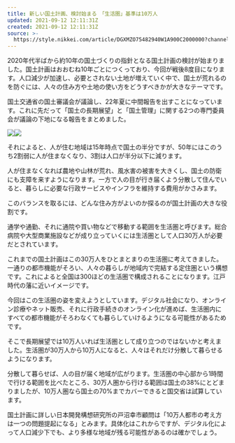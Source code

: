 ```yaml
---
title: 新しい国土計画、検討始まる　「生活圏」基準は10万人
updated: 2021-09-12 12:11:31Z
created: 2021-09-12 12:11:31Z
source: >-
  https://style.nikkei.com/article/DGXMZO75482940W1A900C2000000?channel=DF010320171966&n_cid=LMNST020
---
```


2020年代半ばから約10年の国土づくりの指針となる国土計画の検討が始まりました。国土計画はおおむね10年ごとにつくっており、今回が戦後8度目になります。人口減少が加速し、必要とされない土地が増えていく中で、国土が荒れるのを防ぐには、人々の住み方や土地の使い方をどうすべきかが大きなテーマです。

国土交通省の国土審議会が議論し、22年夏に中間報告を出すことになっています。これに先だって「国土の長期展望」と「国土管理」に関する2つの専門委員会が議論の下地になる報告をまとめました。

[![](https://article-image-ix.nikkei.com/https%3A%2F%2Fimgix-proxy.n8s.jp%2Fcontent%2Fpic%2F20210912%2F96958A9F889DE5E7E6EAE0EBE6E2E2E4E2EBE0E2E0E3E2E2E2E2E2E2-DSXZZO7550187006092021000000-PN1-1.jpg?auto=format%2Ccompress&ch=Width%2CDPR&ixlib=php-1.2.1&w=550&s=53123811bb9e671380465e874e87502c)](https://article-image-ix.nikkei.com/https%3A%2F%2Fimgix-proxy.n8s.jp%2Fcontent%2Fpic%2F20210912%2F96958A9F889DE5E7E6EAE0EBE6E2E2E4E2EBE0E2E0E3E2E2E2E2E2E2-DSXZZO7550187006092021000000-PB1-1.jpg?auto=format%2Ccompress&ch=Width%2CDPR&ixlib=php-1.2.1&w=630&s=08c36fcfe2cd663613898c32992b0d32)[![](https://style.nikkei.com/img/pc/detail/btn04.png)](https://article-image-ix.nikkei.com/https%3A%2F%2Fimgix-proxy.n8s.jp%2Fcontent%2Fpic%2F20210912%2F96958A9F889DE5E7E6EAE0EBE6E2E2E4E2EBE0E2E0E3E2E2E2E2E2E2-DSXZZO7550187006092021000000-PN1-1.jpg?auto=format%2Ccompress&ch=Width%2CDPR&ixlib=php-1.2.1&w=550&s=53123811bb9e671380465e874e87502c)

それによると、人が住む地域は15年時点で国土の半分ですが、50年にはこのうち2割弱に人が住まなくなり、3割は人口が半分以下に減ります。

人が住まなくなれば農地や山林が荒れ、風水害の被害を大きくし、国土の防衛にも支障を来すようになります。一方で人の目が行き届くよう分散して住んでいると、暮らしに必要な行政サービスやインフラを維持する費用がかさみます。

このバランスを取るには、どんな住み方がよいのか探るのが国土計画の大きな役割です。

通学や通勤、それに通院や買い物などで移動する範囲を生活圏と呼びます。総合病院や大型商業施設などが成り立っていくには生活圏として人口30万人が必要だとされています。

これまでの国土計画はこの30万人をひとまとまりの生活圏に考えてきました。一通りの都市機能がそろい、人々の暮らしが地域内で完結する定住圏という構想です。これによると全国は300ほどの生活圏で構成されることになります。江戸時代の藩に近いイメージです。

今回はこの生活圏の姿を変えようとしています。デジタル社会になり、オンライン診療やネット販売、それに行政手続きのオンライン化が進めば、生活圏内にすべての都市機能がそろわなくても暮らしていけるようになる可能性があるためです。

そこで長期展望では10万人いれば生活圏として成り立つのではないかと考えました。生活圏が30万人から10万人になると、人々はそれだけ分散して暮らせるようになります。

分散して暮らせば、人の目が届く地域が広がります。生活圏の中心部から1時間で行ける範囲を比べたところ、30万人圏から行ける範囲は国土の38%にとどまりましたが、10万人圏なら国土の70%までカバーできると国交省は試算しています。

国土計画に詳しい日本開発構想研究所の戸沼幸市顧問は「10万人都市の考え方は一つの問題提起になる」とみます。具体化はこれからですが、デジタル化によって人口減少下でも、より多様な地域が残る可能性があるのは確かでしょう。